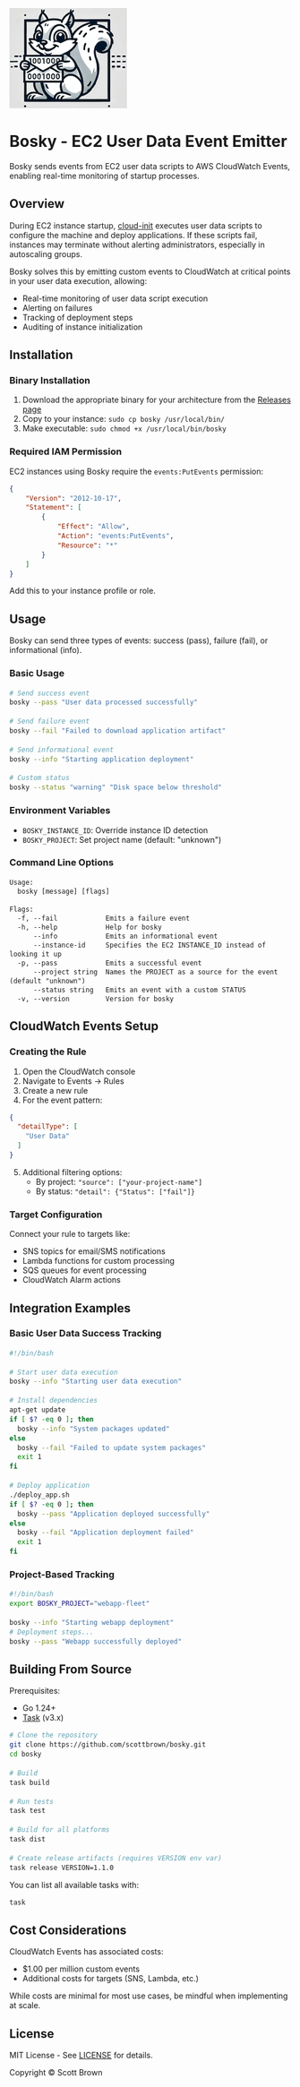 ![Bosky](bosky.small.png)

# Bosky - EC2 User Data Event Emitter

Bosky sends events from EC2 user data scripts to AWS CloudWatch Events, enabling real-time monitoring of startup processes.

## Overview

During EC2 instance startup, [cloud-init](https://cloud-init.io/) executes user data scripts to configure the machine and deploy applications. If these scripts fail, instances may terminate without alerting administrators, especially in autoscaling groups.

Bosky solves this by emitting custom events to CloudWatch at critical points in your user data execution, allowing:
- Real-time monitoring of user data script execution
- Alerting on failures
- Tracking of deployment steps
- Auditing of instance initialization

## Installation

### Binary Installation

1. Download the appropriate binary for your architecture from the [Releases page](https://github.com/scottbrown/bosky/releases)
2. Copy to your instance: `sudo cp bosky /usr/local/bin/`
3. Make executable: `sudo chmod +x /usr/local/bin/bosky`

### Required IAM Permission

EC2 instances using Bosky require the `events:PutEvents` permission:

```json
{
    "Version": "2012-10-17",
    "Statement": [
        {
            "Effect": "Allow",
            "Action": "events:PutEvents",
            "Resource": "*"
        }
    ]
}
```

Add this to your instance profile or role.

## Usage

Bosky can send three types of events: success (pass), failure (fail), or informational (info).

### Basic Usage

```bash
# Send success event
bosky --pass "User data processed successfully"

# Send failure event
bosky --fail "Failed to download application artifact"

# Send informational event
bosky --info "Starting application deployment"

# Custom status
bosky --status "warning" "Disk space below threshold"
```

### Environment Variables

- `BOSKY_INSTANCE_ID`: Override instance ID detection
- `BOSKY_PROJECT`: Set project name (default: "unknown")

### Command Line Options

```
Usage:
  bosky [message] [flags]

Flags:
  -f, --fail            Emits a failure event
  -h, --help            Help for bosky
      --info            Emits an informational event
      --instance-id     Specifies the EC2 INSTANCE_ID instead of looking it up
  -p, --pass            Emits a successful event
      --project string  Names the PROJECT as a source for the event (default "unknown")
      --status string   Emits an event with a custom STATUS
  -v, --version         Version for bosky
```

## CloudWatch Events Setup

### Creating the Rule

1. Open the CloudWatch console
2. Navigate to Events → Rules
3. Create a new rule
4. For the event pattern:

```json
{
  "detailType": [
    "User Data"
  ]
}
```

5. Additional filtering options:
   - By project: `"source": ["your-project-name"]`
   - By status: `"detail": {"Status": ["fail"]}`

### Target Configuration

Connect your rule to targets like:
- SNS topics for email/SMS notifications
- Lambda functions for custom processing
- SQS queues for event processing
- CloudWatch Alarm actions

## Integration Examples

### Basic User Data Success Tracking

```bash
#!/bin/bash

# Start user data execution
bosky --info "Starting user data execution"

# Install dependencies
apt-get update
if [ $? -eq 0 ]; then
  bosky --info "System packages updated"
else
  bosky --fail "Failed to update system packages"
  exit 1
fi

# Deploy application
./deploy_app.sh
if [ $? -eq 0 ]; then
  bosky --pass "Application deployed successfully"
else
  bosky --fail "Application deployment failed"
  exit 1
fi
```

### Project-Based Tracking

```bash
#!/bin/bash
export BOSKY_PROJECT="webapp-fleet"

bosky --info "Starting webapp deployment"
# Deployment steps...
bosky --pass "Webapp successfully deployed"
```

## Building From Source

Prerequisites:
- Go 1.24+
- [Task](https://taskfile.dev) (v3.x)

```bash
# Clone the repository
git clone https://github.com/scottbrown/bosky.git
cd bosky

# Build
task build

# Run tests
task test

# Build for all platforms
task dist

# Create release artifacts (requires VERSION env var)
task release VERSION=1.1.0
```

You can list all available tasks with:

```bash
task
```

## Cost Considerations

CloudWatch Events has associated costs:
- $1.00 per million custom events
- Additional costs for targets (SNS, Lambda, etc.)

While costs are minimal for most use cases, be mindful when implementing at scale.

## License

MIT License - See [LICENSE](LICENSE) for details.

Copyright © Scott Brown
